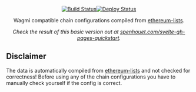 <p align="center">
  <a href="https://github.com/Spenhouet/svelte-gh-pages-quickstart/actions/workflows/deploy.yml"><img src="https://github.com/Spenhouet/svelte-gh-pages-quickstart/actions/workflows/deploy.yml/badge.svg" alt="Build Status"></a><a href="https://github.com/Spenhouet/svelte-gh-pages-quickstart/actions/workflows/pages/pages-build-deployment"><img src="https://github.com/Spenhouet/svelte-gh-pages-quickstart/actions/workflows/pages/pages-build-deployment/badge.svg" alt="Deploy Status"></a>
</p>

<p align="center">Wagmi compatible chain configurations compiled from <a href="https://github.com/ethereum-lists/chains">ethereum-lists</a>.</p>

<p align="center"><em>Check the result of this basic version out at <a href="https://spenhouet.com/svelte-gh-pages-quickstart/">spenhouet.com/svelte-gh-pages-quickstart</a>.</em></p>

## Disclaimer

The data is automatically compiled from [ethereum-lists](https://github.com/ethereum-lists/chains) and not checked for correctness!
Before using any of the chain configurations you have to manually check yourself if the config is correct.
